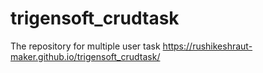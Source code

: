 # trigensoft_crudtask
The repository for multiple user task
https://rushikeshraut-maker.github.io/trigensoft_crudtask/
